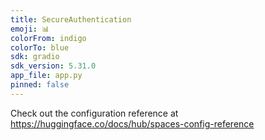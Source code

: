 ```yaml
---
title: SecureAuthentication
emoji: 📊
colorFrom: indigo
colorTo: blue
sdk: gradio
sdk_version: 5.31.0
app_file: app.py
pinned: false
---
```


Check out the configuration reference at https://huggingface.co/docs/hub/spaces-config-reference

